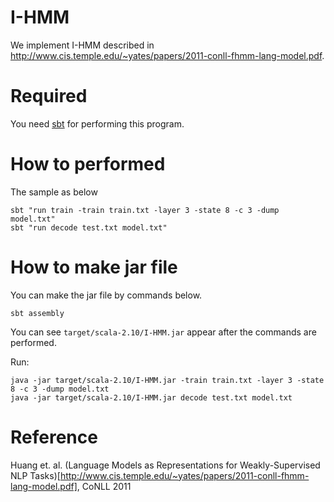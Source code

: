 I-HMM
======

We implement I-HMM described in <http://www.cis.temple.edu/~yates/papers/2011-conll-fhmm-lang-model.pdf>.

Required
======

You need [sbt](http://www.scala-sbt.org/) for performing this program.

How to performed
======

The sample as below

    sbt "run train -train train.txt -layer 3 -state 8 -c 3 -dump model.txt"
    sbt "run decode test.txt model.txt"


How to make jar file
======

You can make the jar file by commands below.

    sbt assembly

You can see `target/scala-2.10/I-HMM.jar` appear after the commands are performed.

Run:

    java -jar target/scala-2.10/I-HMM.jar -train train.txt -layer 3 -state 8 -c 3 -dump model.txt
    java -jar target/scala-2.10/I-HMM.jar decode test.txt model.txt


Reference
====

Huang et. al. (Language Models as Representations for Weakly-Supervised NLP Tasks)[http://www.cis.temple.edu/~yates/papers/2011-conll-fhmm-lang-model.pdf], CoNLL 2011

